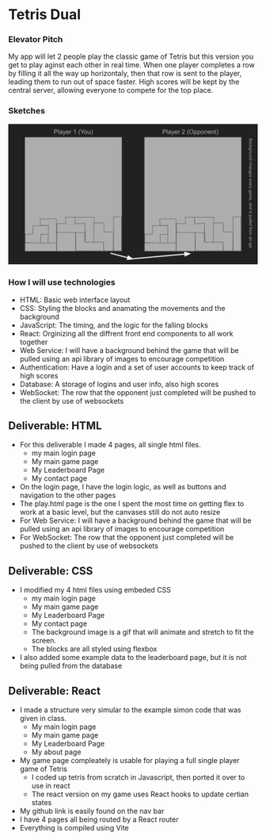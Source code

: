 # Tetris Dual

### Elevator Pitch

My app will let 2 people play the classic game of Tetris but this version you get to play aginst each other in real time. When one player completes a row by filling it all the way up horizontaly, then that row is sent to the player, leading them to run out of space faster. High scores will be kept by the central server, allowing everyone to compete for the top place.

### Sketches

!["this is my svg sketch"](assets/TetrisDualSketch.svg)
<!-- !["this is my png sketch"](assets/TetrisDualSketch.png) -->

### How I will use technologies

* HTML: Basic web interface layout
* CSS: Styling the blocks and anamating the movements and the background
* JavaScript: The timing, and the logic for the falling blocks
* React: Orginizing all the diffrent front end components to all work together
* Web Service: I will have a background behind the game that will be pulled using an api library of images to encourage competition
* Authentication: Have a login and a set of user accounts to keep track of high scores
* Database: A storage of logins and user info, also high scores
* WebSocket: The row that the opponent just completed will be pushed to the client by use of websockets

## Deliverable: HTML

* For this deliverable I made 4 pages, all single html files.
    * my main login page
    * My main game page
    * My Leaderboard Page
    * My contact page
* On the login page, I have the login logic, as well as buttons and navigation to the other pages
* The play.html page is the one I spent the most time on getting flex to work at a basic level, but the canvases still do not auto resize
* For Web Service: I will have a background behind the game that will be pulled using an api library of images to encourage competition
* For WebSocket: The row that the opponent just completed will be pushed to the client by use of websockets

## Deliverable: CSS

* I modified my 4 html files using embeded CSS
    * my main login page
    * My main game page
    * My Leaderboard Page
    * My contact page
    * The background image is a gif that will animate and stretch to fit the screen.
    * The blocks are all styled using flexbox
* I also added some example data to the leaderboard page, but it is not being pulled from the database

## Deliverable: React

* I made a structure very simular to the example simon code that was given in class.
    * My main login page
    * My main game page
    * My Leaderboard Page
    * My about page
* My game page compleately is usable for playing a full single player game of Tetris
    * I coded up tetris from scratch in Javascript, then ported it over to use in react
    * The react version on my game uses React hooks to update certian states
* My github link is easily found on the nav bar
* I have 4 pages all being routed by a React router
* Everything is compiled using Vite